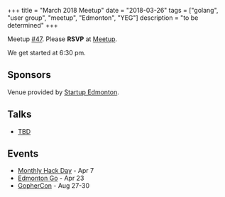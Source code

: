 +++
title = "March 2018 Meetup"
date = "2018-03-26"
tags = ["golang", "user group", "meetup", "Edmonton", "YEG"]
description = "to be determined"
+++

Meetup [#47](https://github.com/edmontongo/presentations/issues/79). Please **RSVP** at [Meetup](https://www.meetup.com/startupedmonton/events/ddzwmnyxfbjc/).

We get started at 6:30 pm.

## Sponsors

Venue provided by [Startup Edmonton](https://www.startupedmonton.com/).

## Talks

* [TBD](https://github.com/edmontongo/presentations/issues/79)

## Events

* [Monthly Hack Day](https://www.meetup.com/startupedmonton/events/qvnfrlyxgbkb/) - Apr 7
* [Edmonton Go](https://www.meetup.com/startupedmonton/events/ddzwmnyxgbfc/) - Apr 23
* [GopherCon](https://www.gophercon.com/) - Aug 27-30
